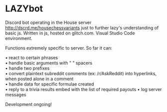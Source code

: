 # LAZYbot

Discord bot operating in the House server http://dscrd.me/housechessvariants just to further lazy's understanding of basic js.
Written in js, hosted on glitch.com. Visual Studio Code environment.

Functions extremely specific to server. So far it can:  

• react to certain phrases  
• handle basic arguments with " " spacers  
• handle two prefixes  
• convert plaintext subreddit comments (ex: /r/AskReddit) into hyperlinks, when posted alone in a comment  
• handle data for specific formulae created  
• reply to a trivia results embed with the list of required payouts
• log server messages

Development ongoing!
